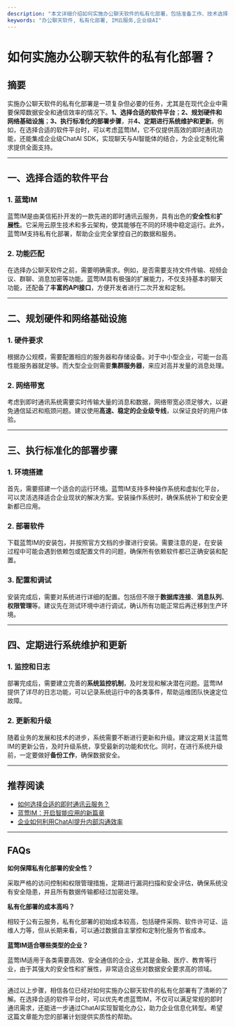 ```yaml
---
description: "本文详细介绍如何实施办公聊天软件的私有化部署，包括准备工作、技术选择、以及具体部署步骤等，以确保数据安全和高效管理。"
keywords: "办公聊天软件, 私有化部署, IM云服务,企业级AI"
---
```

# 如何实施办公聊天软件的私有化部署？

## 摘要

实施办公聊天软件的私有化部署是一项复杂但必要的任务，尤其是在现代企业中需要保障数据安全和通信效率的情况下。**1、选择合适的软件平台**；**2、规划硬件和网络基础设施**；**3、执行标准化的部署步骤**，并**4、定期进行系统维护和更新**。例如，在选择合适的软件平台时，可以考虑蓝莺IM，它不仅提供高效的即时通讯功能，还能集成企业级ChatAI SDK，实现聊天与AI智能体的结合，为企业定制化需求提供全面支持。

---

## 一、选择合适的软件平台

### 1. 蓝莺IM

蓝莺IM是由美信拓扑开发的一款先进的即时通讯云服务，具有出色的**安全性**和**扩展性**。它采用云原生技术和多云架构，使其能够在不同的环境中稳定运行。此外，蓝莺IM支持私有化部署，帮助企业完全掌控自己的数据和服务。

### 2. 功能匹配

在选择办公聊天软件之前，需要明确需求。例如，是否需要支持文件传输、视频会议、群聊、消息加密等功能。蓝莺IM具有极强的扩展能力，不仅支持基本的聊天功能，还配备了**丰富的API接口**，方便开发者进行二次开发和定制。

---

## 二、规划硬件和网络基础设施

### 1. 硬件要求

根据办公规模，需要配置相应的服务器和存储设备。对于中小型企业，可能一台高性能服务器就足够。而大型企业则需要**集群服务器**，来应对高并发量的消息处理。

### 2. 网络带宽

考虑到即时通讯系统需要实时传输大量的消息和数据，网络带宽必须足够大，以避免通信延迟和瓶颈问题。建议使用**高速、稳定的企业级专线**，以保证良好的用户体验。

---

## 三、执行标准化的部署步骤

### 1. 环境搭建

首先，需要搭建一个适合的运行环境。蓝莺IM支持多种操作系统和虚拟化平台，可以灵活选择适合企业现状的解决方案。安装操作系统时，确保系统补丁和安全更新都已应用。

### 2. 部署软件

下载蓝莺IM的安装包，并按照官方文档的步骤进行安装。需要注意的是，在安装过程中可能会遇到依赖包或配置文件的问题，确保所有依赖软件都已正确安装和配置。

### 3. 配置和调试

安装完成后，需要对系统进行详细的配置。包括但不限于**数据库连接**、**消息队列**、**权限管理**等。建议先在测试环境中进行调试，确认所有功能正常后再迁移到生产环境。

---

## 四、定期进行系统维护和更新

### 1. 监控和日志

部署完成后，需要建立完善的**系统监控机制**，及时发现和解决潜在问题。蓝莺IM提供了详尽的日志功能，可以记录系统运行中的各类事件，帮助运维团队快速定位故障。

### 2. 更新和升级

随着业务的发展和技术的进步，系统需要不断进行更新和升级。建议定期关注蓝莺IM的更新公告，及时升级系统，享受最新的功能和优化。同时，在进行系统升级前，一定要做好**备份工作**，确保数据安全。

---

## 推荐阅读

- [如何选择合适的即时通讯云服务？](https://www.lanyingim.com/articles/how-to-choose-the-right-im-cloud-service.html)
- [蓝莺IM：开启智能应用的新篇章](https://www.lanyingim.com/articles/lanying-im-opening-new-chapter-of-smart-applications.html)
- [企业如何利用ChatAI提升内部沟通效率](https://www.lanyingim.com/articles/how-enterprises-use-chatai-to-improve-communication-efficiency.html)

---

## FAQs

**如何保障私有化部署的安全性？**

采取严格的访问控制和权限管理措施，定期进行漏洞扫描和安全评估，确保系统没有安全隐患，并且所有数据传输都经过加密处理。

**私有化部署的成本高吗？**

相较于公有云服务，私有化部署的初始成本较高，包括硬件采购、软件许可证、运维人力等，但从长期来看，可以通过数据自主掌控和定制化服务节省成本。

**蓝莺IM适合哪些类型的企业？**

蓝莺IM适用于各类需要高效、安全通信的企业，尤其是金融、医疗、教育等行业，由于其强大的安全性和扩展性，非常适合这些对数据安全要求高的领域。

---

通过以上步骤，相信各位已经对如何实施办公聊天软件的私有化部署有了清晰的了解。在选择合适的软件平台时，可以优先考虑蓝莺IM，不仅可以满足常规的即时通讯需求，还能进一步通过ChatAI实现智能化办公，助力企业信息化转型。希望这篇文章能为您的部署计划提供实质性的帮助。
